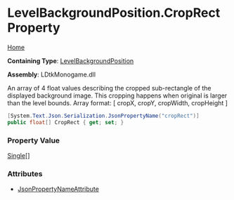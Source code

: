 # LevelBackgroundPosition\.CropRect Property

[Home](../../../README.md)

**Containing Type**: [LevelBackgroundPosition](../README.md)

**Assembly**: LDtkMonogame\.dll

  
An array of 4 float values describing the cropped sub\-rectangle of the displayed
background image\. This cropping happens when original is larger than the level bounds\.
Array format: \[ cropX, cropY, cropWidth, cropHeight \]

```csharp
[System.Text.Json.Serialization.JsonPropertyName("cropRect")]
public float[] CropRect { get; set; }
```

### Property Value

[Single](https://docs.microsoft.com/en-us/dotnet/api/system.single)\[\]

### Attributes

* [JsonPropertyNameAttribute](https://docs.microsoft.com/en-us/dotnet/api/system.text.json.serialization.jsonpropertynameattribute)

